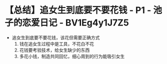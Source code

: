 # 【总结】追女生到底要不要花钱 - P1 - 池子的恋爱日记 - BV1Eg4y1J7Z5

-   追女生到底要不要花钱，该花但需要正确方式
    1.  钱在追女生过程中是工具，不花白不花
    2.  花钱要考验技术，给女生缺少的东西
    3.  多花小钱，制造共同回忆，细心周到的行为能吸引女生